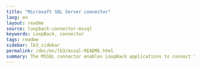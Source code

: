 ```yaml
---
title: "Microsoft SQL Server connector"
lang: en
layout: readme
source: loopback-connector-mssql
keywords: LoopBack, connector
tags: readme
sidebar: lb3_sidebar
permalink: /doc/en/lb3/mssql-README.html
summary: The MSSQL connector enables LoopBack applications to connect to Microsoft SQL Server data sources.
---
```

